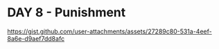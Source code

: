 # DAY 8 - Punishment 

https://gist.github.com/user-attachments/assets/27289c80-531a-4eef-8a6e-d9aef7dd8afc
